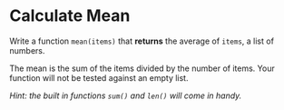# Calculate Mean

Write a function `mean(items)` that **returns** the average of `items`, a list of numbers.

The mean is the sum of the items divided by the number of items. Your function will not be tested against an empty list.

*Hint: the built in functions `sum()` and `len()` will come in handy.*
